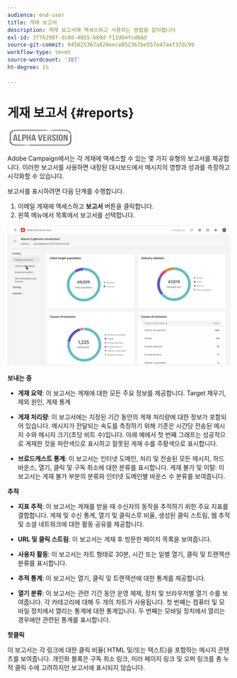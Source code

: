 ```yaml
---
audience: end-user
title: 게재 보고서
description: 게재 보고서에 액세스하고 사용하는 방법을 알아봅니다
exl-id: 3f76298f-dc0d-4055-b89d-f11d64fcd66d
source-git-commit: 045025367a826eece052367be557e47aaf37dc99
workflow-type: tm+mt
source-wordcount: '387'
ht-degree: 1%

---
```


# 게재 보고서 {#reports}

![](../assets/do-not-localize/badge.png)

<!--
detail delivery reports and how to access them

same content as in v7 (excepted for the navigation that is similar to AJO
-->

Adobe Campaign에서는 각 게재에 액세스할 수 있는 몇 가지 유형의 보고서를 제공합니다. 이러한 보고서를 사용하면 내장된 대시보드에서 메시지의 영향과 성과를 측정하고 시각화할 수 있습니다.

보고서를 표시하려면 다음 단계를 수행합니다.

1. 이메일 게재에 액세스하고 **보고서** 버튼을 클릭합니다.
1. 왼쪽 메뉴에서 목록에서 보고서를 선택합니다.

![](assets/reporting.png)

**보내는 중**

* **게재 요약**: 이 보고서는 게재에 대한 모든 주요 정보를 제공합니다. Target 채우기, 제외 원인, 게재 통계

* **게재 처리량**: 이 보고서에는 지정된 기간 동안의 게재 처리량에 대한 정보가 포함되어 있습니다. 메시지가 전달되는 속도를 측정하기 위해 기준은 시간당 전송된 메시지 수와 메시지 크기(초당 비트 수)입니다. 아래 예에서 첫 번째 그래프는 성공적으로 게재한 것을 파란색으로 표시하고 잘못된 게재 수를 주황색으로 표시합니다.

* **브로드캐스트 통계**: 이 보고서는 인터넷 도메인, 처리 및 전송된 모든 메시지, 하드 바운스, 열기, 클릭 및 구독 취소에 대한 분류를 표시합니다.
게재 불가 및 이탈: 이 보고서는 게재 불가 부분의 분류와 인터넷 도메인별 바운스 수 분류를 보여줍니다.

**추적**

* **지표 추적**: 이 보고서는 게재를 받을 때 수신자의 동작을 추적하기 위한 주요 지표를 결합합니다. 게재 및 수신 통계, 열기 및 클릭스루 비율, 생성된 클릭 스트림, 웹 추적 및 소셜 네트워크에 대한 활동 공유를 제공합니다.

* **URL 및 클릭 스트림**: 이 보고서는 게재 후 방문한 페이지 목록을 보여줍니다.

* **사용자 활동**: 이 보고서는 차트 형태로 30분, 시간 또는 일별 열기, 클릭 및 트랜잭션 분류를 표시합니다.

* **추적 통계**: 이 보고서는 열기, 클릭 및 트랜잭션에 대한 통계를 제공합니다.

* **열기 분류**: 이 보고서는 관련 기간 동안 운영 체제, 장치 및 브라우저별 열기 수를 보여줍니다. 각 카테고리에 대해 두 개의 차트가 사용됩니다. 첫 번째는 컴퓨터 및 모바일 장치에서 열리는 통계에 대한 통계입니다. 두 번째는 모바일 장치에서 열리는 경우에만 관련된 통계를 표시합니다.

**핫클릭**

이 보고서는 각 링크에 대한 클릭 비율( HTML 및/또는 텍스트)을 포함하는 메시지 콘텐츠를 보여줍니다. 개인화 블록은 구독 취소 링크, 미러 페이지 링크 및 오퍼 링크를 총 누적 클릭 수에 고려하지만 보고서에 표시되지 않습니다.

